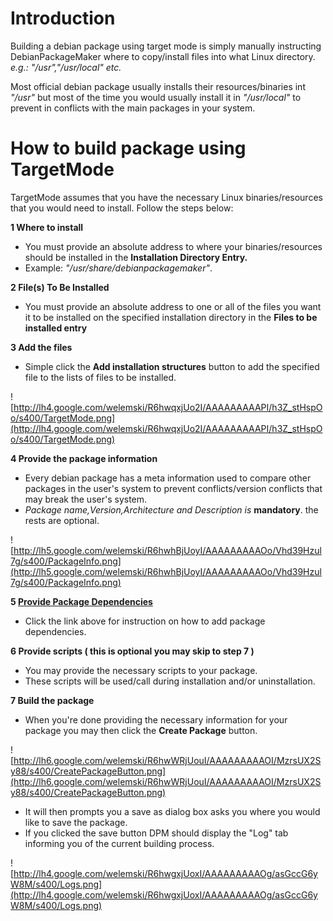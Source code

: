 # Introduction #

Building a debian package using target mode is simply manually instructing DebianPackageMaker where to copy/install files into what Linux directory.
_e.g.: "/usr","/usr/local" etc._

Most official debian package usually installs their resources/binaries int _"/usr"_ but most of the time you would usually install it in _"/usr/local"_ to prevent in conflicts with the main packages in your system.


# How to build package using TargetMode #

TargetMode assumes that you have the necessary Linux binaries/resources that you would need to install. Follow the steps below:

**1 Where to install**
  * You must provide an absolute address to where your binaries/resources should be installed in the **Installation Directory Entry.**
  * Example: _"/usr/share/debianpackagemaker"_.

**2 File(s) To Be Installed**
  * You must provide an absolute address to one or all of the files you want it to be installed on the specified installation directory in the **Files to be installed entry**

**3 Add the files**
  * Simple click the **Add installation structures** button to add the specified file to the lists of files to be installed.


![http://lh4.google.com/welemski/R6hwqxjUo2I/AAAAAAAAAPI/h3Z_stHspOo/s400/TargetMode.png](http://lh4.google.com/welemski/R6hwqxjUo2I/AAAAAAAAAPI/h3Z_stHspOo/s400/TargetMode.png)

**4 Provide the package information**
  * Every debian package has a meta information used to compare other packages in the user's system to prevent conflicts/version conflicts that may break the user's system.
  * _Package name,Version,Architecture and Description is_ **mandatory**. the rests are optional.

![http://lh5.google.com/welemski/R6hwhBjUoyI/AAAAAAAAAOo/Vhd39Hzul7g/s400/PackageInfo.png](http://lh5.google.com/welemski/R6hwhBjUoyI/AAAAAAAAAOo/Vhd39Hzul7g/s400/PackageInfo.png)

**5 [Provide Package Dependencies](http://code.google.com/p/debianpackagemaker/wiki/PackageDependencies)**
  * Click the link above for instruction on how to add package dependencies.


**6 Provide scripts ( this is optional you may skip to step 7 )**
  * You may provide the necessary scripts to your package.
  * These scripts will be used/call during installation and/or uninstallation.

**7 Build the package**
  * When you're done providing the necessary information for your package you may then click the **Create Package** button.

![http://lh6.google.com/welemski/R6hwWRjUouI/AAAAAAAAAOI/MzrsUX2Sy88/s400/CreatePackageButton.png](http://lh6.google.com/welemski/R6hwWRjUouI/AAAAAAAAAOI/MzrsUX2Sy88/s400/CreatePackageButton.png)

  * It will then prompts you a save as dialog box asks you where you would like to save the package.
  * If you clicked the save button DPM should display the "Log" tab informing you of the current building process.

![http://lh4.google.com/welemski/R6hwgxjUoxI/AAAAAAAAAOg/asGccG6yW8M/s400/Logs.png](http://lh4.google.com/welemski/R6hwgxjUoxI/AAAAAAAAAOg/asGccG6yW8M/s400/Logs.png)